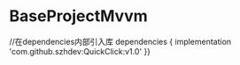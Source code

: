 # BaseProjectMvvm



//在dependencies内部引入库
  dependencies {
     implementation 'com.github.szhdev:QuickClick:v1.0'
 }}
